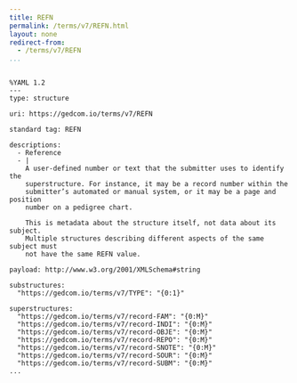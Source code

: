 ```yaml
---
title: REFN
permalink: /terms/v7/REFN.html
layout: none
redirect-from:
  - /terms/v7/REFN
...
```


```

%YAML 1.2
---
type: structure

uri: https://gedcom.io/terms/v7/REFN

standard tag: REFN

descriptions:
  - Reference
  - |
    A user-defined number or text that the submitter uses to identify the
    superstructure. For instance, it may be a record number within the
    submitter’s automated or manual system, or it may be a page and position
    number on a pedigree chart.
    
    This is metadata about the structure itself, not data about its subject.
    Multiple structures describing different aspects of the same subject must
    not have the same REFN value.

payload: http://www.w3.org/2001/XMLSchema#string

substructures:
  "https://gedcom.io/terms/v7/TYPE": "{0:1}"

superstructures:
  "https://gedcom.io/terms/v7/record-FAM": "{0:M}"
  "https://gedcom.io/terms/v7/record-INDI": "{0:M}"
  "https://gedcom.io/terms/v7/record-OBJE": "{0:M}"
  "https://gedcom.io/terms/v7/record-REPO": "{0:M}"
  "https://gedcom.io/terms/v7/record-SNOTE": "{0:M}"
  "https://gedcom.io/terms/v7/record-SOUR": "{0:M}"
  "https://gedcom.io/terms/v7/record-SUBM": "{0:M}"
...

```
